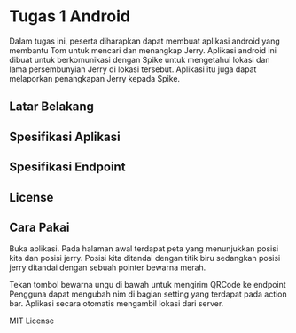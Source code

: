 # Tugas 1 Android

Dalam tugas ini, peserta diharapkan dapat membuat aplikasi android yang membantu Tom untuk mencari dan menangkap Jerry. Aplikasi android ini dibuat untuk berkomunikasi dengan Spike untuk mengetahui lokasi dan lama persembunyian Jerry di lokasi tersebut. Aplikasi itu juga dapat melaporkan penangkapan Jerry kepada Spike.

## Latar Belakang

## Spesifikasi Aplikasi

## Spesifikasi Endpoint

## License

## Cara Pakai
Buka aplikasi. Pada halaman awal terdapat peta yang menunjukkan posisi kita dan posisi jerry. Posisi kita ditandai dengan titik biru sedangkan posisi jerry ditandai dengan sebuah pointer bewarna merah.

Tekan tombol bewarna ungu di bawah untuk mengirim QRCode ke endpoint
Pengguna dapat mengubah nim di bagian setting yang terdapat pada action bar.
Aplikasi secara otomatis mengambil lokasi dari server.

MIT License
